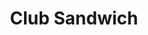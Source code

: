 ---
title: "Club Sandwich"
description: "Slices of fresh chicken breast, grilled bacon, tomatoes, lettuce, & mayo come together to make the perfect club"
price_s: "8"
price_l: "12"
price_lg: ""
weight: "5"
---